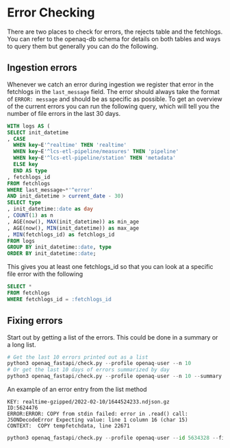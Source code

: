 # Error Checking

There are two places to check for errors, the rejects table and the fetchlogs. You can refer to the openaq-db schema for details on both tables and ways to query them but generally you can do the following.

## Ingestion errors

Whenever we catch an error during ingestion we register that error in the fetchlogs in the `last_message` field. The error should always take the format of `ERROR: message` and should be as specific as possible. To get an overview of the current errors you can run the following query, which will tell you the number of file errors in the last 30 days. 

```sql
WITH logs AS (
SELECT init_datetime
, CASE
  WHEN key~E'^realtime' THEN 'realtime'
  WHEN key~E'^lcs-etl-pipeline/measures' THEN 'pipeline'
  WHEN key~E'^lcs-etl-pipeline/station' THEN 'metadata'
  ELSE key
  END AS type
, fetchlogs_id
FROM fetchlogs
WHERE last_message~*'^error'
AND init_datetime > current_date - 30)
SELECT type
, init_datetime::date as day
, COUNT(1) as n
, AGE(now(), MAX(init_datetime)) as min_age
, AGE(now(), MIN(init_datetime)) as max_age
, MIN(fetchlogs_id) as fetchlogs_id
FROM logs
GROUP BY init_datetime::date, type
ORDER BY init_datetime::date;
```

This gives you at least one fetchlogs_id so that you can look at a specific file error with the following

```sql
SELECT *
FROM fetchlogs
WHERE fetchlogs_id = :fetchlogs_id
```


## Fixing errors
Start out by getting a list of the errors. This could be done in a summary or a long list.

```python
# Get the last 10 errors printed out as a list
python3 openaq_fastapi/check.py --profile openaq-user --n 10
# Or get the last 10 days of errors summarized by day
python3 openaq_fastapi/check.py --profile openaq-user --n 10 --summary
```

An example of an error entry from the list method
```
KEY: realtime-gzipped/2022-02-10/1644524233.ndjson.gz
ID:5624476
ERROR:ERROR: COPY from stdin failed: error in .read() call: JSONDecodeError Expecting value: line 1 column 16 (char 15)
CONTEXT:  COPY tempfetchdata, line 22671
```


```python
python3 openaq_fastapi/check.py --profile openaq-user --id 5634328 --fix
```
